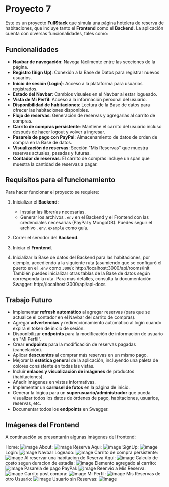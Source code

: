 # Proyecto 7

Este es un proyecto **FullStack** que simula una página hotelera de reserva de habitaciones, que incluye tanto el **Frontend** como el **Backend**. La aplicación cuenta con diversas funcionalidades, tales como:

## Funcionalidades

- **Navbar de navegación**: Navega fácilmente entre las secciones de la página.
- **Registro (Sign Up)**: Conexión a la Base de Datos para registrar nuevos usuarios.
- **Inicio de sesión (Login)**: Acceso a la plataforma para usuarios registrados.
- **Estado del Navbar**: Cambios visuales en el Navbar al estar logueado.
- **Vista de Mi Perfil**: Acceso a la información personal del usuario.
- **Disponibilidad de habitaciones**: Lectura de la Base de datos para ofrecer las habitaciones disponibles.
- **Flujo de reservas**: Generación de reservas y agregarlas al carrito de compras.
- **Carrito de compras persistente**: Mantiene el carrito del usuario incluso después de hacer logout y volver a ingresar.
- **Pasarela de pago con PayPal**: Almacenamiento de datos de orden de compra en la Base de datos.
- **Visualización de reservas**: Sección "Mis Reservas" que muestra reservas actuales, pasadas y futuras.
- **Contador de reservas**: El carrito de compras incluye un span que muestra la cantidad de reservas a pagar.

## Requisitos para el funcionamiento

Para hacer funcionar el proyecto se requiere:

1. Inicializar el **Backend**:
   - Instalar las librerías necesarias.
   - Generar los archivos `.env` en el Backend y el Frontend con las credenciales necesarias (PayPal y MongoDB). Puedes seguir el archivo `.env.example` como guía.

2. Correr el servidor del **Backend**.

3. Iniciar el **Frontend**.

4. Inicializar la Base de datos del Backend para las habitaciones, por ejemplo, accediendo a la siguiente ruta (asumiendo que se configuró el puerto en el `.env` como `3000`): http://localhost:3000/api/rooms/init
   También puedes inicializar otras tablas de la Base de datos según corresponda la ruta. Para más detalles, consulta la documentación Swagger: http://localhost:3000/api/api-docs


## Trabajo Futuro

- Implementar **refresh automático** al agregar reservas (para que se actualice el contador en el Navbar del carrito de compras).
- Agregar **advertencias** y redireccionamiento automático al login cuando expira el token de inicio de sesión.
- Disponibilizar **endpoints** para la modificación de información de usuario en "Mi Perfil".
- Crear **endpoints** para la modificación de reservas pagadas (cancelación).
- Aplicar **descuentos** al comprar más reservas en un mismo pago.
- Mejorar la **estética general** de la aplicación, incluyendo una paleta de colores consistente en todas las vistas.
- Incluir **enlaces y visualización de imágenes** de productos (habitaciones).
- Añadir imágenes en vistas informativas.
- Implementar un **carrusel de fotos** en la página de inicio.
- Generar la lógica para un **superusuario/administrador** que pueda visualizar todos los datos de órdenes de pago, habitaciones, usuarios, reservas, etc.
- Documentar todos los **endpoints** en Swagger.

## Imágenes del Frontend

A continuación se presentarán algunas imágenes del frontend:

Home: 
![image](https://github.com/user-attachments/assets/dd64c45c-e9fe-448f-a341-32606efba20d)
About:
![image](https://github.com/user-attachments/assets/e8d2027f-1ff4-4666-9f43-4bee06380f88)
Reserva Aqui:
![image](https://github.com/user-attachments/assets/7f53138c-3e82-412e-93db-ce72e5ba6313)
SignUp:
![image](https://github.com/user-attachments/assets/d014acb8-f919-4fb2-9505-e748df64db38)
Login:
![image](https://github.com/user-attachments/assets/16b16d1a-d340-40f6-a0af-9d3eb631aa87)
Navbar Logeado:
![image](https://github.com/user-attachments/assets/de55ebf6-e519-4c9f-a2a1-6ebb1dc82b29)
Carrito de compra persistente:
![image](https://github.com/user-attachments/assets/0f9941bc-9525-4d1e-ad28-ae5733cc7768)
Al reservar una habitacion de Reserva Aqui:
![image](https://github.com/user-attachments/assets/5c524e93-68b7-4dae-a1e7-2c9948880ec4)
Calculo de costo segun duracion de estadia:
![image](https://github.com/user-attachments/assets/18c8453d-5718-45fe-a3ca-99b82432b01c)
Elemento agregado al carrito:
![image](https://github.com/user-attachments/assets/a554d3b6-dc8f-40e8-a735-c01c95600f54)
Pasarela de pago PayPal:
![image](https://github.com/user-attachments/assets/46b21c24-ab1f-4e96-91d7-803cdd194b8d)
Reenvio a Mis Reserva:
![image](https://github.com/user-attachments/assets/b9b77c34-9f27-45b4-ab58-c656edbd1a9c)
Carrito post compra:
![image](https://github.com/user-attachments/assets/2603d245-70e7-44a2-8358-06fd00a51396)
Mi Perfil:
![image](https://github.com/user-attachments/assets/ed02bf79-0412-4ddd-bcf4-f688381fcf34)
Mis Reservas de otro Usuario:
![image](https://github.com/user-attachments/assets/52b7e87e-363d-47ce-a14f-732bfea1b8f4)
Usuario sin Reservas:
![image](https://github.com/user-attachments/assets/f3a08f36-0dc6-49ab-9fd1-73fac4fcb23a)


















